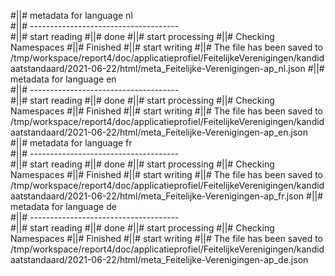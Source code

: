 #||# metadata for language nl   
#||# -------------------------------------  
#||# start reading
#||# done
#||# start processing
#||# Checking Namespaces
#||# Finished
#||# start writing
#||# The file has been saved to /tmp/workspace/report4/doc/applicatieprofiel/FeitelijkeVerenigingen/kandidaatstandaard/2021-06-22/html/meta_Feitelijke-Verenigingen-ap_nl.json
#||# metadata for language en   
#||# -------------------------------------  
#||# start reading
#||# done
#||# start processing
#||# Checking Namespaces
#||# Finished
#||# start writing
#||# The file has been saved to /tmp/workspace/report4/doc/applicatieprofiel/FeitelijkeVerenigingen/kandidaatstandaard/2021-06-22/html/meta_Feitelijke-Verenigingen-ap_en.json
#||# metadata for language fr   
#||# -------------------------------------  
#||# start reading
#||# done
#||# start processing
#||# Checking Namespaces
#||# Finished
#||# start writing
#||# The file has been saved to /tmp/workspace/report4/doc/applicatieprofiel/FeitelijkeVerenigingen/kandidaatstandaard/2021-06-22/html/meta_Feitelijke-Verenigingen-ap_fr.json
#||# metadata for language de   
#||# -------------------------------------  
#||# start reading
#||# done
#||# start processing
#||# Checking Namespaces
#||# Finished
#||# start writing
#||# The file has been saved to /tmp/workspace/report4/doc/applicatieprofiel/FeitelijkeVerenigingen/kandidaatstandaard/2021-06-22/html/meta_Feitelijke-Verenigingen-ap_de.json
